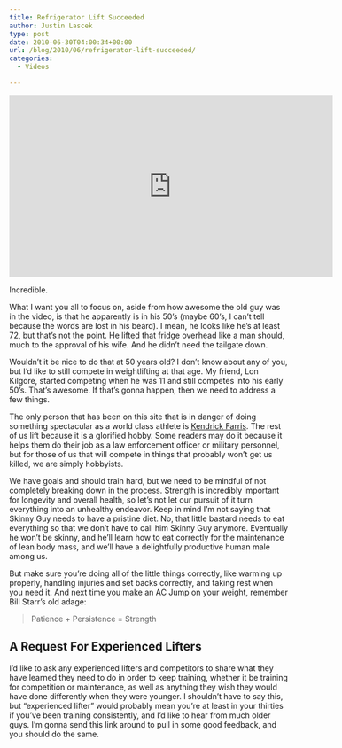 ```yaml
---
title: Refrigerator Lift Succeeded
author: Justin Lascek
type: post
date: 2010-06-30T04:00:34+00:00
url: /blog/2010/06/refrigerator-lift-succeeded/
categories:
  - Videos

---
```

<span class="embed-youtube" style="text-align:center; display: block;"><iframe class='youtube-player' type='text/html' width='584' height='329' src='https://www.youtube.com/embed/vD3FIf0VNPY?version=3&#038;rel=1&#038;fs=1&#038;autohide=2&#038;showsearch=0&#038;showinfo=1&#038;iv_load_policy=1&#038;wmode=transparent' allowfullscreen='true' style='border:0;'></iframe></span>
  

  
Incredible.
  

  
What I want you all to focus on, aside from how awesome the old guy was in the video, is that he apparently is in his 50&#8217;s (maybe 60&#8217;s, I can&#8217;t tell because the words are lost in his beard). I mean, he looks like he&#8217;s at least 72, but that&#8217;s not the point. He lifted that fridge overhead like a man should, much to the approval of his wife. And he didn&#8217;t need the tailgate down.
  

  
Wouldn&#8217;t it be nice to do that at 50 years old? I don&#8217;t know about any of you, but I&#8217;d like to still compete in weightlifting at that age. My friend, Lon Kilgore, started competing when he was 11 and still competes into his early 50&#8217;s. That&#8217;s awesome. If that&#8217;s gonna happen, then we need to address a few things.
  

  
The only person that has been on this site that is in danger of doing something spectacular as a world class athlete is [Kendrick Farris][1]. The rest of us lift because it is a glorified hobby. Some readers may do it because it helps them do their job as a law enforcement officer or military personnel, but for those of us that will compete in things that probably won&#8217;t get us killed, we are simply hobbyists.
  

  
We have goals and should train hard, but we need to be mindful of not completely breaking down in the process. Strength is incredibly important for longevity and overall health, so let&#8217;s not let our pursuit of it turn everything into an unhealthy endeavor. Keep in mind I&#8217;m not saying that Skinny Guy needs to have a pristine diet. No, that little bastard needs to eat everything so that we don&#8217;t have to call him Skinny Guy anymore. Eventually he won&#8217;t be skinny, and he&#8217;ll learn how to eat correctly for the maintenance of lean body mass, and we&#8217;ll have a delightfully productive human male among us.
  

  
But make sure you&#8217;re doing all of the little things correctly, like warming up properly, handling injuries and set backs correctly, and taking rest when you need it. And next time you make an AC Jump on your weight, remember Bill Starr&#8217;s old adage:

> Patience + Persistence = Strength



## A Request For Experienced Lifters

I&#8217;d like to ask any experienced lifters and competitors to share what they have learned they need to do in order to keep training, whether it be training for competition or maintenance, as well as anything they wish they would have done differently when they were younger. I shouldn&#8217;t have to say this, but &#8220;experienced lifter&#8221; would probably mean you&#8217;re at least in your thirties if you&#8217;ve been training consistently, and I&#8217;d like to hear from much older guys. I&#8217;m gonna send this link around to pull in some good feedback, and you should do the same.

 [1]: /?p=1897
